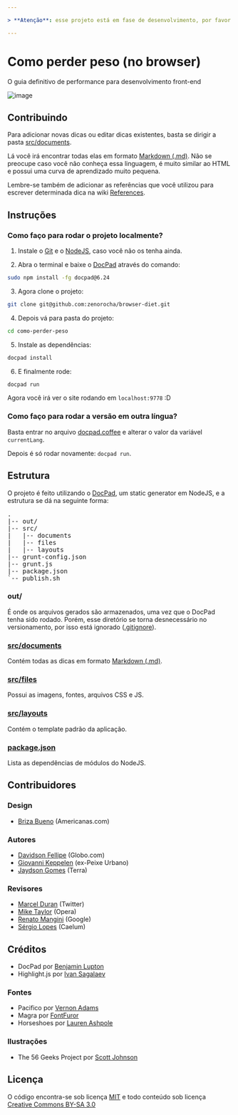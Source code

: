 ```yaml
---

> **Atenção**: esse projeto está em fase de desenvolvimento, por favor não leve em consideração o conteúdo redigido até então.

---
```


# Como perder peso (no browser)

O guia definitivo de performance para desenvolvimento front-end

![image](http://f.cl.ly/items/0H2J2d2r2S402o180B2n/five-geeks.jpg)

## Contribuindo

Para adicionar novas dicas ou editar dicas existentes, basta se dirigir a pasta [src/documents](https://github.com/zenorocha/browser-diet/blob/master/src/documents).

Lá você irá encontrar todas elas em formato [Markdown (.md)](http://pt.wikipedia.org/wiki/Markdown). Não se preocupe caso você não conheça essa linguagem, é muito similar ao HTML e possui uma curva de aprendizado muito pequena.

Lembre-se também de adicionar as referências que você utilizou para escrever determinada dica na wiki [References](https://github.com/zenorocha/browser-diet/wiki/References).

## Instruções

### Como faço para rodar o projeto localmente?

1. Instale o [Git](http://git-scm.com/downloads) e o [NodeJS](http://nodejs.org/download/), caso você não os tenha ainda.

2. Abra o terminal e baixe o [DocPad](https://github.com/bevry/docpad) através do comando:
```bash
sudo npm install -fg docpad@6.24
```

3. Agora clone o projeto:
```bash
git clone git@github.com:zenorocha/browser-diet.git
```

4. Depois vá para pasta do projeto:
```bash
cd como-perder-peso
```

5. Instale as dependências:
```bash
docpad install
```

6. E finalmente rode:
```bash
docpad run
```

Agora você irá ver o site rodando em `localhost:9778` :D

### Como faço para rodar a versão em outra língua?

Basta entrar no arquivo [docpad.coffee](https://github.com/zenorocha/browser-diet/blob/master/docpad.coffee) e alterar o valor da variável `currentLang`. 

Depois é só rodar novamente: `docpad run`.

## Estrutura

O projeto é feito utilizando o [DocPad](https://github.com/bevry/docpad), um static generator em NodeJS, e a estrutura se dá na seguinte forma:

<pre>
.
|-- out/
|-- src/
|   |-- documents
|   |-- files
|   |-- layouts
|-- grunt-config.json
|-- grunt.js
|-- package.json
`-- publish.sh
</pre>

### out/

É onde os arquivos gerados são armazenados, uma vez que o DocPad tenha sido rodado. Porém, esse diretório se torna desnecessário no versionamento, por isso está ignorado ([.gitignore](https://github.com/zenorocha/browser-diet/blob/master/.gitignore)).

### [src/documents](https://github.com/zenorocha/browser-diet/blob/master/src/documents)

Contém todas as dicas em formato [Markdown (.md)](http://pt.wikipedia.org/wiki/Markdown).

### [src/files](https://github.com/zenorocha/browser-diet/tree/master/src/files)

Possui as imagens, fontes, arquivos CSS e JS.

### [src/layouts](https://github.com/zenorocha/browser-diet/tree/master/src/layouts)

Contém o template padrão da aplicação.

### [package.json](https://github.com/zenorocha/browser-diet/blob/master/package.json)

Lista as dependências de módulos do NodeJS.

## Contribuidores

### Design

* [Briza Bueno](http://www.brizabueno.com/) (Americanas.com)

### Autores

* [Davidson Fellipe](https://github.com/davidsonfellipe) (Globo.com)
* [Giovanni Keppelen](https://github.com/keppelen) (ex-Peixe Urbano)
* [Jaydson Gomes](https://github.com/jaydson) (Terra)

### Revisores

* [Marcel Duran](https://github.com/marcelduran) (Twitter)
* [Mike Taylor](https://github.com/miketaylr) (Opera)
* [Renato Mangini](https://github.com/mangini) (Google)
* [Sérgio Lopes](https://github.com/sergiolopes) (Caelum)

## Créditos

* DocPad por [Benjamin Lupton](https://github.com/balupton)
* Highlight.js por [Ivan Sagalaev](https://github.com/isagalaev/)

### Fontes

* Pacifico por [Vernon Adams](http://www.fontsquirrel.com/license/pacifico)
* Magra por [FontFuror](http://www.google.com/webfonts/specimen/Magra)
* Horseshoes por [Lauren Ashpole](http://www.laurenashpole.com/licensing.html)

### Ilustrações

* The 56 Geeks Project por [Scott Johnson](http://myextralife.com/56geeks/)

## Licença

O código encontra-se sob licença [MIT](http://zenorocha.mit-license.org) e todo conteúdo sob licença [Creative Commons BY-SA 3.0](http://creativecommons.org/licenses/by-sa/3.0/deed.pt_BR)